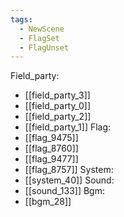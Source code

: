 ```yaml
---
tags:
  - NewScene
  - FlagSet
  - FlagUnset
---
```

Field_party:
- [[field_party_3]]
- [[field_party_0]]
- [[field_party_2]]
- [[field_party_1]]
Flag:
- [[flag_9475]]
- [[flag_8760]]
- [[flag_9477]]
- [[flag_8757]]
System:
- [[system_40]]
Sound:
- [[sound_133]]
Bgm:
- [[bgm_28]]
